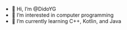 - 👋 Hi, I’m @DidoYG
- 👀 I’m interested in computer programming
- 🌱 I’m currently learning C++, Kotlin, and Java

<!---
DidoYG/DidoYG is a ✨ special ✨ repository because its `README.md` (this file) appears on your GitHub profile.
You can click the Preview link to take a look at your changes.
--->
